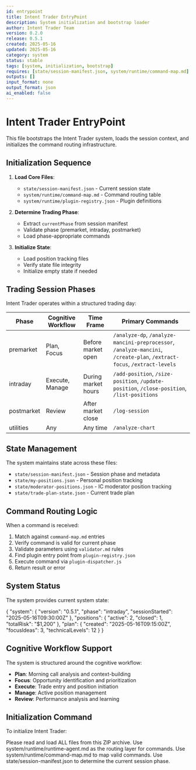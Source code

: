 ```yaml
---
id: entrypoint
title: Intent Trader EntryPoint
description: System initialization and bootstrap loader
author: Intent Trader Team
version: 0.2.0
release: 0.5.1
created: 2025-05-16
updated: 2025-05-16
category: system
status: stable
tags: [system, initialization, bootstrap]
requires: [state/session-manifest.json, system/runtime/command-map.md]
outputs: []
input_format: none
output_format: json
ai_enabled: false
---
```


# Intent Trader EntryPoint

This file bootstraps the Intent Trader system, loads the session context, and initializes the command routing infrastructure.

## Initialization Sequence

1. **Load Core Files**:
   - `state/session-manifest.json` - Current session state
   - `system/runtime/command-map.md` - Command routing table
   - `system/runtime/plugin-registry.json` - Plugin definitions

2. **Determine Trading Phase**:
   - Extract `currentPhase` from session manifest
   - Validate phase (premarket, intraday, postmarket)
   - Load phase-appropriate commands

3. **Initialize State**:
   - Load position tracking files
   - Verify state file integrity
   - Initialize empty state if needed

## Trading Session Phases

Intent Trader operates within a structured trading day:

| Phase     | Cognitive Workflow | Time Frame        | Primary Commands                              |
|-----------|-------------------|-------------------|-----------------------------------------------|
| premarket | Plan, Focus       | Before market open | `/analyze-dp`, `/analyze-mancini-preprocessor`, `/analyze-mancini`, `/create-plan`, `/extract-focus`, `/extract-levels` |
| intraday  | Execute, Manage   | During market hours| `/add-position`, `/size-position`, `/update-position`, `/close-position`, `/list-positions` |
| postmarket| Review            | After market close | `/log-session` |
| utilities | Any               | Any time          | `/analyze-chart` |

## State Management

The system maintains state across these files:

- `state/session-manifest.json` - Session phase and metadata
- `state/my-positions.json` - Personal position tracking
- `state/moderator-positions.json` - IC moderator position tracking
- `state/trade-plan-state.json` - Current trade plan

## Command Routing Logic

When a command is received:

1. Match against `command-map.md` entries
2. Verify command is valid for current phase
3. Validate parameters using `validator.md` rules
4. Find plugin entry point from `plugin-registry.json`
5. Execute command via `plugin-dispatcher.js`
6. Return result or error

## System Status

The system provides current system state:

{
  "system": {
    "version": "0.5.1",
    "phase": "intraday",
    "sessionStarted": "2025-05-16T09:30:00Z"
  },
  "positions": {
    "active": 2,
    "closed": 1,
    "totalRisk": "$1,200"
  },
  "plan": {
    "created": "2025-05-16T09:15:00Z",
    "focusIdeas": 3,
    "technicalLevels": 12
  }
}

## Cognitive Workflow Support

The system is structured around the cognitive workflow:
- **Plan**: Morning call analysis and context-building
- **Focus**: Opportunity identification and prioritization
- **Execute**: Trade entry and position initiation
- **Manage**: Active position management
- **Review**: Performance analysis and learning

## Initialization Command

To initialize Intent Trader:

Please read and load ALL files from this ZIP archive.
Use system/runtime/runtime-agent.md as the routing layer for commands.
Use system/runtime/command-map.md to map valid commands.
Use state/session-manifest.json to determine the current session phase.
